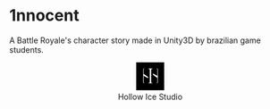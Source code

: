 
# 1nnocent
A Battle Royale's character story made in Unity3D by brazilian game students.

<p align="center">
  <img src="HollowIce.jpg" alt="drawing" width="50"/><br/>
  Hollow Ice Studio
</p>
